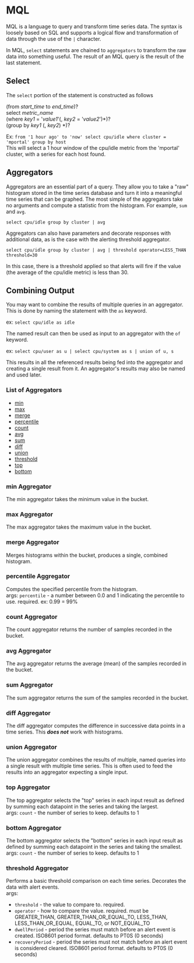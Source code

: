 MQL
===

MQL is a language to query and transform time series data. The syntax is loosely based on SQL and supports a logical 
flow and transformation of data through the use of the `|` character.

In MQL, `select` statements are chained to `aggregators` to transform the raw data into something useful. The result 
of an MQL query is the result of the last statement.

Select
------

The `select` portion of the statement is constructed as follows

  (from *start_time* to *end_time*)?  
  select *metric_name*  
  (where *key1* = '*value1*'(, *key2* = '*value2*')*)?  
  (group by *key1* (, *key2*) *)?
  
Ex:  `from '1 hour ago' to 'now' select cpu/idle where cluster = 'mportal' group by host`  
This will select a 1 hour window of the cpu/idle metric from the 'mportal' cluster, with a series for each host found.

Aggregators
-----------

Aggregators are an essential part of a query.  They allow you to take a "raw" histogram stored in the time series
database and turn it into a meaningful time series that can be graphed.  The most simple of the aggregators take no
arguments and compute a statistic from the histogram.  For example, `sum` and `avg`.

`select cpu/idle group by cluster | avg`


Aggregators can also have parameters and decorate responses with additional data, as is the case with the alerting 
threshold aggregator.

`select cpu/idle group by cluster | avg | threshold operator=LESS_THAN threshold=30`

In this case, there is a threshold applied so that alerts will fire if the value (the average of the cpu/idle metric) 
is less than 30.

Combining Output
----------------

You may want to combine the results of multiple queries in an aggregator.  This is done by naming the statement with 
the `as` keyword.

ex: `select cpu/idle as idle`

The named result can then be used as input to an aggregator with the `of` keyword.

ex: `select cpu/user as u | select cpu/system as s | union of u, s`

This results in all the referenced results being fed into the aggregator and creating a single result from it.
An aggregator's results may also be named and used later.

### List of Aggregators
* [min](#agg_min)
* [max](#agg_max)
* [merge](#agg_merge)
* [percentile](#agg_percentile)
* [count](#agg_count)
* [avg](#agg_avg)
* [sum](#agg_sum)
* [diff](#agg_diff)
* [union](#agg_union)
* [threshold](#agg_threshold)
* [top](#agg_top)
* [bottom](#agg_bottom)


### <a name="agg_min"></a>min Aggregator

The min aggregator takes the minimum value in the bucket.

### <a name="agg_max"></a>max Aggregator

The max aggregator takes the maximum value in the bucket.

### <a name="agg_merge"></a>merge Aggregator

Merges histograms within the bucket, produces a single, combined histogram.

### <a name="agg_percentile"></a>percentile Aggregator

Computes the specified percentile from the histogram.  
args: `percentile` - a number between 0.0 and 1 indicating the percentile to use. required. ex: 0.99 = 99%

### <a name="agg_count"></a>count Aggregator

The count aggregator returns the number of samples recorded in the bucket.

### <a name="agg_avg"></a>avg Aggregator

The avg aggregator returns the average (mean) of the samples recorded in the bucket.

### <a name="agg_sum"></a>sum Aggregator

The sum aggregator returns the sum of the samples recorded in the bucket.

### <a name="agg_diff"></a>diff Aggregator

The diff aggregator computes the difference in successive data points in a time series.  This **_does not_** work with 
histograms.

### <a name="agg_union"></a>union Aggregator

The union aggregator combines the results of multiple, named queries into a single result with multiple time series.
This is often used to feed the results into an aggregator expecting a single input.

### <a name="agg_top"></a>top Aggregator

The top aggregator selects the "top" series in each input result as defined by summing each datapoint in the series and
taking the largest.  
args: `count` - the number of series to keep. defaults to 1

### <a name="agg_bottom"></a>bottom Aggregator

The bottom aggregator selects the "bottom" series in each input result as defined by summing each datapoint in the 
series and taking the smallest.  
args: `count` - the number of series to keep. defaults to 1

### <a name="agg_threshold"></a>threshold Aggregator

Performs a basic threshold comparison on each time series. Decorates the data with alert events.  
args:
* `threshold` - the value to compare to. required.
* `operator` - how to compare the value. required. must be GREATER_THAN, GREATER_THAN_OR_EQUAL_TO, 
        LESS_THAN, LESS_THAN_OR_EQUAL, EQUAL_TO, or NOT_EQUAL_TO
* `dwellPeriod` - period the series must match before an alert event is created. ISO8601 period format. 
defaults to PT0S (0 seconds)
* `recoveryPeriod` - period the series must not match before an alert event is considered cleared. ISO8601 period 
format. defaults to PT0S (0 seconds)

